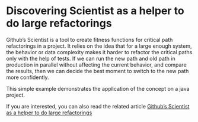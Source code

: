 # Discovering Scientist as a helper to do large refactorings
Github’s Scientist is a tool to create fitness functions for critical path refactorings in a project. It relies on the idea that for a large enough system, the behavior or data complexity makes it harder to refactor the critical paths only with the help of tests. If we can run the new path and old path in production in parallel without affecting the current behavior, and compare the results, then we can decide the best moment to switch to the new path more confidently.

This simple example demonstrates the application of the concept on a java project.

If you are interested, you can also read the related article [Github’s Scientist as a helper to do large refactorings](https://www.entrofi.net/githubs-scientist-as-a-helper-to-do-large-refactorings/)